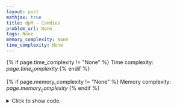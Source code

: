```yaml
---
layout: post
mathjax: true
title: dpM - Candies
problem_url: None
tags: None
memory_complexity: None
time_complexity: None
---
```




{% if page.time_complexity != "None" %}
Time complexity: ${{ page.time_complexity }}$
{% endif %}

{% if page.memory_complexity != "None" %}
Memory complexity: ${{ page.memory_complexity }}$
{% endif %}

<details>
<summary>
<p style="display:inline">Click to show code.</p>
</summary>
```cpp
{% raw %}
using namespace std;
const int NMAX = 1e2 + 11;
const int KMAX = 1e5 + 11;
const int MOD = 1e9 + 7;
int n, k, a[NMAX], acc[KMAX], dp[NMAX][KMAX];
int solve(void)
{
    dp[0][0] = 1;
    for (int s = 1; s <= k; ++s)
        dp[0][s] = 0;
    for (int i = 1; i <= n; ++i)
    {
        acc[0] = dp[i - 1][0];
        for (int s = 1; s <= k; ++s)
            acc[s] = (acc[s - 1] + dp[i - 1][s]) % MOD;
        for (int s = 0; s <= k; ++s)
            dp[i][s] =
                (acc[s] - (s - a[i] - 1 >= 0 ? acc[s - a[i] - 1] : 0) + MOD) %
                MOD;
    }
    return dp[n][k];
}
int main(void)
{
    cin >> n >> k;
    for (int i = 1; i <= n; ++i)
        cin >> a[i];
    cout << solve() << endl;
    return 0;
}

{% endraw %}
```
</details>

